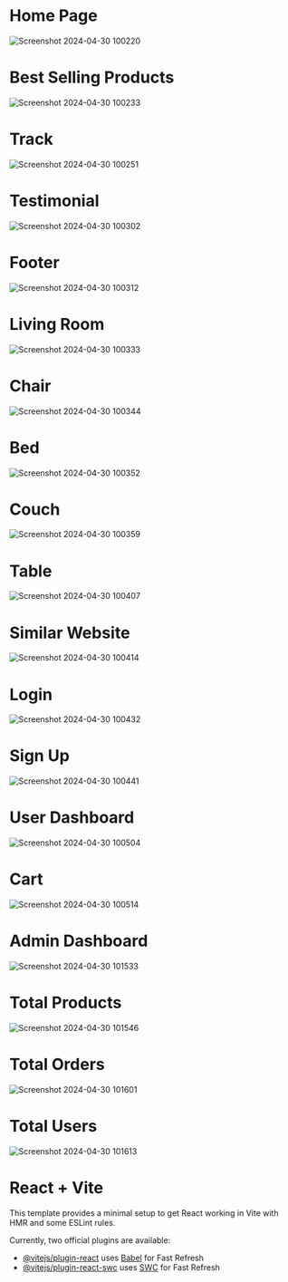 <h1>Home Page</h1>

![Screenshot 2024-04-30 100220](https://github.com/surbhisaini01/BrownWood---Furniture-Ecommerce/assets/168508091/3e9d805b-c7bb-45e4-a825-c27b65f9c615)
<h1>Best Selling Products</h1>

![Screenshot 2024-04-30 100233](https://github.com/surbhisaini01/BrownWood---Furniture-Ecommerce/assets/168508091/193f16d5-ed34-46ae-affc-48c4620b42ee)

<h1>Track</h1>

![Screenshot 2024-04-30 100251](https://github.com/surbhisaini01/BrownWood---Furniture-Ecommerce/assets/168508091/9b4527f4-3654-45a3-979a-9d37ae2c9fd3)

<h1>Testimonial</h1>

![Screenshot 2024-04-30 100302](https://github.com/surbhisaini01/BrownWood---Furniture-Ecommerce/assets/168508091/9fc9fa4e-ad15-44fb-a1cc-c10436dfaf42)

<h1>Footer</h1>

![Screenshot 2024-04-30 100312](https://github.com/surbhisaini01/BrownWood---Furniture-Ecommerce/assets/168508091/2448c988-ef38-4a9e-b1d9-bf86d6041d7a)

<h1>Living Room</h1>

![Screenshot 2024-04-30 100333](https://github.com/surbhisaini01/BrownWood---Furniture-Ecommerce/assets/168508091/4a3e5357-9581-48d7-a645-4b6fd2335c7a)

<h1>Chair</h1>

![Screenshot 2024-04-30 100344](https://github.com/surbhisaini01/BrownWood---Furniture-Ecommerce/assets/168508091/b291dc5f-2868-483a-b2e0-870ffa417f45)

<h1>Bed</h1>

![Screenshot 2024-04-30 100352](https://github.com/surbhisaini01/BrownWood---Furniture-Ecommerce/assets/168508091/20cc6365-ad00-4926-aabe-9670acc30fb1)

<h1>Couch</h1>

![Screenshot 2024-04-30 100359](https://github.com/surbhisaini01/BrownWood---Furniture-Ecommerce/assets/168508091/da3183e3-febe-447a-b6ef-a370b438c412)

<h1>Table</h1>

![Screenshot 2024-04-30 100407](https://github.com/surbhisaini01/BrownWood---Furniture-Ecommerce/assets/168508091/70b52762-3e69-4c11-97ab-9f598bf69141)

<h1>Similar Website</h1>

![Screenshot 2024-04-30 100414](https://github.com/surbhisaini01/BrownWood---Furniture-Ecommerce/assets/168508091/a7f8cbfc-149d-451c-8f9c-97a4c79f63e7)

<h1>Login</h1>

![Screenshot 2024-04-30 100432](https://github.com/surbhisaini01/BrownWood---Furniture-Ecommerce/assets/168508091/2ae3ab82-04fc-4bc7-9298-c98b0f1b35fa)

<h1>Sign Up</h1>

![Screenshot 2024-04-30 100441](https://github.com/surbhisaini01/BrownWood---Furniture-Ecommerce/assets/168508091/9c1396b6-5b21-47b1-a391-e74360b506fc)

<h1>User Dashboard</h1>

![Screenshot 2024-04-30 100504](https://github.com/surbhisaini01/BrownWood---Furniture-Ecommerce/assets/168508091/5ecabb7c-01c3-4b27-80b5-fed535d20e90)

<h1>Cart</h1>

![Screenshot 2024-04-30 100514](https://github.com/surbhisaini01/BrownWood---Furniture-Ecommerce/assets/168508091/bca81dc1-acf2-4e7c-98d5-7576c5fea07e)


<h1>Admin Dashboard</h1>

![Screenshot 2024-04-30 101533](https://github.com/surbhisaini01/BrownWood---Furniture-Ecommerce/assets/168508091/c0875a62-f8a3-4999-a9df-ad94fdfd128f)

<h1>Total Products</h1>

![Screenshot 2024-04-30 101546](https://github.com/surbhisaini01/BrownWood---Furniture-Ecommerce/assets/168508091/12c2e55d-4fa8-4f8b-88d1-1432d562a07a)

<h1>Total Orders</h1>

![Screenshot 2024-04-30 101601](https://github.com/surbhisaini01/BrownWood---Furniture-Ecommerce/assets/168508091/6d1790ab-819e-4358-964a-058496f5f8b6)

<h1>Total Users</h1>

![Screenshot 2024-04-30 101613](https://github.com/surbhisaini01/BrownWood---Furniture-Ecommerce/assets/168508091/58f3e99b-e16e-4c2f-9d91-0ef58c99ed8c)


# React + Vite

This template provides a minimal setup to get React working in Vite with HMR and some ESLint rules.

Currently, two official plugins are available:

- [@vitejs/plugin-react](https://github.com/vitejs/vite-plugin-react/blob/main/packages/plugin-react/README.md) uses [Babel](https://babeljs.io/) for Fast Refresh
- [@vitejs/plugin-react-swc](https://github.com/vitejs/vite-plugin-react-swc) uses [SWC](https://swc.rs/) for Fast Refresh
